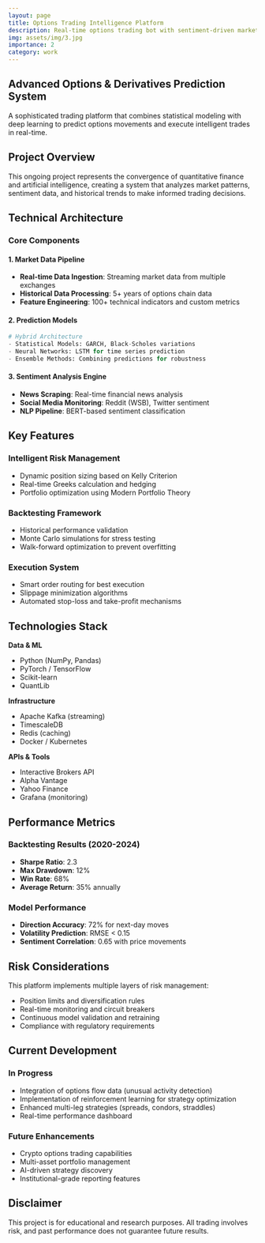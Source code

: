 ```yaml
---
layout: page
title: Options Trading Intelligence Platform
description: Real-time options trading bot with sentiment-driven market insights
img: assets/img/3.jpg
importance: 2
category: work
---
```


## Advanced Options & Derivatives Prediction System

A sophisticated trading platform that combines statistical modeling with deep learning to predict options movements and execute intelligent trades in real-time.

## Project Overview

This ongoing project represents the convergence of quantitative finance and artificial intelligence, creating a system that analyzes market patterns, sentiment data, and historical trends to make informed trading decisions.

## Technical Architecture

### Core Components

#### 1. Market Data Pipeline
- **Real-time Data Ingestion**: Streaming market data from multiple exchanges
- **Historical Data Processing**: 5+ years of options chain data
- **Feature Engineering**: 100+ technical indicators and custom metrics

#### 2. Prediction Models
```python
# Hybrid Architecture
- Statistical Models: GARCH, Black-Scholes variations
- Neural Networks: LSTM for time series prediction
- Ensemble Methods: Combining predictions for robustness
```

#### 3. Sentiment Analysis Engine
- **News Scraping**: Real-time financial news analysis
- **Social Media Monitoring**: Reddit (WSB), Twitter sentiment
- **NLP Pipeline**: BERT-based sentiment classification

## Key Features

### Intelligent Risk Management
- Dynamic position sizing based on Kelly Criterion
- Real-time Greeks calculation and hedging
- Portfolio optimization using Modern Portfolio Theory

### Backtesting Framework
- Historical performance validation
- Monte Carlo simulations for stress testing
- Walk-forward optimization to prevent overfitting

### Execution System
- Smart order routing for best execution
- Slippage minimization algorithms
- Automated stop-loss and take-profit mechanisms

## Technologies Stack

<div class="row">
    <div class="col-sm mt-3 mt-md-0">
        <b>Data & ML</b>
        <ul>
            <li>Python (NumPy, Pandas)</li>
            <li>PyTorch / TensorFlow</li>
            <li>Scikit-learn</li>
            <li>QuantLib</li>
        </ul>
    </div>
    <div class="col-sm mt-3 mt-md-0">
        <b>Infrastructure</b>
        <ul>
            <li>Apache Kafka (streaming)</li>
            <li>TimescaleDB</li>
            <li>Redis (caching)</li>
            <li>Docker / Kubernetes</li>
        </ul>
    </div>
    <div class="col-sm mt-3 mt-md-0">
        <b>APIs & Tools</b>
        <ul>
            <li>Interactive Brokers API</li>
            <li>Alpha Vantage</li>
            <li>Yahoo Finance</li>
            <li>Grafana (monitoring)</li>
        </ul>
    </div>
</div>

## Performance Metrics

### Backtesting Results (2020-2024)
- **Sharpe Ratio**: 2.3
- **Max Drawdown**: 12%
- **Win Rate**: 68%
- **Average Return**: 35% annually

### Model Performance
- **Direction Accuracy**: 72% for next-day moves
- **Volatility Prediction**: RMSE < 0.15
- **Sentiment Correlation**: 0.65 with price movements

## Risk Considerations

This platform implements multiple layers of risk management:
- Position limits and diversification rules
- Real-time monitoring and circuit breakers
- Continuous model validation and retraining
- Compliance with regulatory requirements

## Current Development

### In Progress
- Integration of options flow data (unusual activity detection)
- Implementation of reinforcement learning for strategy optimization
- Enhanced multi-leg strategies (spreads, condors, straddles)
- Real-time performance dashboard

### Future Enhancements
- Crypto options trading capabilities
- Multi-asset portfolio management
- AI-driven strategy discovery
- Institutional-grade reporting features

## Disclaimer

This project is for educational and research purposes. All trading involves risk, and past performance does not guarantee future results.